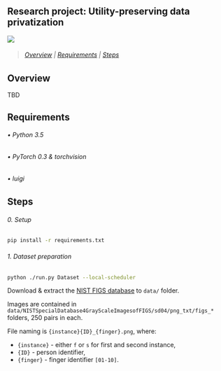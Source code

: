 ## Research project: Utility-preserving data privatization

<img src="http://forthebadge.com/images/badges/made-with-python.svg" />


> ###### [Overview](#overview) | [Requirements](#requirements) | [Steps](#steps) 


## Overview

TBD


## Requirements

###### • Python 3.5
###### • PyTorch 0.3 & torchvision
###### • luigi


## Steps

###### 0. Setup

```bash
pip install -r requirements.txt
```

###### 1. Dataset preparation

```bash
python ./run.py Dataset --local-scheduler
```

Download & extract the [NIST FIGS database](https://www.nist.gov/srd/nist-special-database-4) to `data/` folder.

Images are contained in `data/NISTSpecialDatabase4GrayScaleImagesofFIGS/sd04/png_txt/figs_*` folders, 250 pairs in each.

File naming is `{instance}{ID}_{finger}.png`, where:

- `{instance}` - either `f` or `s` for first and second instance,
- `{ID}` - person identifier,
- `{finger}` - finger identifier `[01-10]`.
